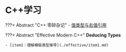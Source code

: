 # C++学习

???+ Abstract "C++ 零碎杂记"
    -  [值类型与右值引用](./零碎杂记/值类型与右值引用.md)

???+ Abstract "Effective Modern C++"
    **Deducing Types**

    - [item1：理解模板类型推导](./effective/item1.md)
